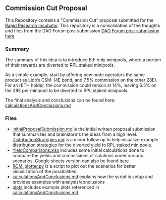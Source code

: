## Commission Cut Proposal
This Repository contains a "Commission Cut" proposal submitted for the [Rapid Research Incubator](https://dao.rocketpool.net/t/options-forum-thread/). This repository is a consolidation of the thoughts and files from the DAO Forum post submission [DAO Forum post submission here](https://dao.rocketpool.net/t/rapid-research-incubator-submission-eth-only-minipools-divert-a-portion-of-commissions-to-rpl-staked-minipools/)

### Summary
The summary of this idea is to introduce Eth only minipools, where a portion of their
rewards are diverted to RPL staked minipools.

As a simple example, start by offering new node operators the same product as Lido’s CSM: (4E bond, and 7.5% commission on the other 28E). For an rETH holder, the commission could remain at 14%, leaving 6.5% on the 28E per minipool to be diverted to RPL staked minipools.

The final analysis and conclusions can be found here:
[calculationsAndConclusions.md](/calculationsAndConclusions.md)

### Files
- [initialProposalSubmission.md](/initialProposalSubmission.md) is the initial written proposal submission that summarizes and brainstorms the ideas from a high level. [DistributionStrategies.md](/DistributionStrategies.md) is a minor follow up to help visualize example distribution strategies for the diverted yield to RPL staked minipools.
- [YieldComparisons.xlsx](/YieldComparisons.xlsx) includes some initial calculations done to compare the yields and commissions of solutions under various scenarios. Google sheets version can also be found [here](https://docs.google.com/spreadsheets/d/12Q7qeI4TS-vMcviZIDuIwXO0p1UF5GUh/edit#gid=1728151719)
- [RCM_plotter.py](/RCM_plotter.py) is a script to plot out the scenarios for better visualization of the possibilities
- [calculationsAndConclusions.md](/calculationsAndConclusions.md) explains how the script is setup and provides examples with analysis/conclusions
- [plots](/plots/) includes example plots referenced in [calculationsAndConclusions.md](/calculationsAndConclusions.md)
